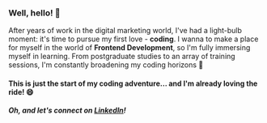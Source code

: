 ### Well, hello! 👋

After years of work in the digital marketing world, I've had a light-bulb moment: it's time to pursue my first love - **coding**. I wanna to make a place for myself in the world of **Frontend Development**, so I'm fully immersing myself in learning. From postgraduate studies to an array of training sessions, I'm constantly broadening my coding horizons  🔭

#### This is just the start of my coding adventure... and I'm already loving the ride! 😄

##### Oh, and let's connect on [LinkedIn](https://www.linkedin.com/in/agni-kozlowska/)!

